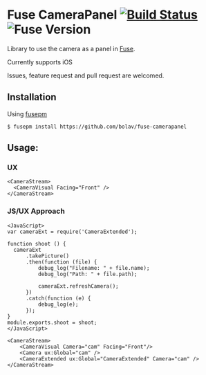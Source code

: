 Fuse CameraPanel [![Build Status](https://travis-ci.org/bolav/fuse-camerapanel.svg?branch=master)](https://travis-ci.org/bolav/fuse-camerapanel) ![Fuse Version](http://fuse-version.herokuapp.com/?repo=https://github.com/bolav/fuse-camerapanel)
================

Library to use the camera as a panel in [Fuse](http://www.fusetools.com/).

Currently supports iOS

Issues, feature request and pull request are welcomed.

## Installation

Using [fusepm](https://github.com/bolav/fusepm)

    $ fusepm install https://github.com/bolav/fuse-camerapanel


## Usage:

### UX

    <CameraStream>
      <CameraVisual Facing="Front" />
    </CameraStream>

### JS/UX Approach

    <JavaScript>
    var cameraExt = require('CameraExtended');
    
    function shoot () {
      cameraExt
          .takePicture()
          .then(function (file) {
              debug_log("Filename: " + file.name);
              debug_log("Path: " + file.path);
              
              cameraExt.refreshCamera();
          })
          .catch(function (e) {
              debug_log(e);
          });    
    }
    module.exports.shoot = shoot;
    </JavaScript>
    
    <CameraStream>
        <CameraVisual Camera="cam" Facing="Front"/>
        <Camera ux:Global="cam" />
        <CameraExtended ux:Global="CameraExtended" Camera="cam" />
    </CameraStream>
